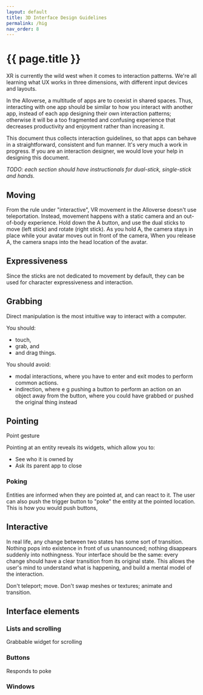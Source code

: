 ```yaml
---
layout: default
title: 3D Interface Design Guidelines
permalink: /hig
nav_order: 8
---
```


# {{ page.title }}

XR is currently the wild west when it comes to interaction patterns. We're all learning what UX works in three dimensions, with different input devices and layouts.

In the Alloverse, a multitude of apps are to coexist in shared spaces. Thus, interacting with one app should be similar to how you interact with another app, instead of each app designing their own interaction patterns; otherwise it will be a too fragmented and confusing experience that decreases productivity and enjoyment rather than increasing it.

This document thus collects interaction guidelines, so that apps can behave in a straightforward, consistent and fun manner. It's very much a work in progress. If you are an interaction designer, we would love your help in designing this document.

_TODO: each section should have instructionals for dual-stick, single-stick and hands._

## Moving

From the rule under "interactive", VR movement in the Alloverse doesn't use teleportation. Instead, movement happens with a static camera and an out-of-body experience. Hold down the A button, and use the dual sticks to move (left stick) and rotate (right stick). As you hold A, the camera stays in place while your avatar moves out in front of the camera, When you release A, the camera snaps into the head location of the avatar.

## Expressiveness

Since the sticks are not dedicated to movement by default, they can be used for character expressiveness and interaction.

## Grabbing

Direct manipulation is the most intuitive way to interact with a computer.

You should:

- touch,
- grab, and
- and drag things.

You should avoid:

- modal interactions, where you have to enter and exit modes to perform common actions.
- indirection, where e g pushing a button to perform an action on an object away from the button, where you could have grabbed or pushed the original thing instead

## Pointing

Point gesture

Pointing at an entity reveals its widgets, which allow you to:

- See who it is owned by
- Ask its parent app to close

### Poking

Entities are informed when they are pointed at, and can react to it. The user can also push the trigger button to "poke" the entity at the pointed location. This is how you would push buttons,

## Interactive

In real life, any change between two states has some sort of transition. Nothing pops into existence in front of us unannounced; nothing disappears suddenly into nothingness. Your interface should be the same: every change should have a clear transition from its original state. This allows the user's mind to understand what is happening, and build a mental model of the interaction.

Don't teleport; move. Don't swap meshes or textures; animate and transition.

## Interface elements

### Lists and scrolling

Grabbable widget for scrolling

### Buttons

Responds to poke

### Windows

